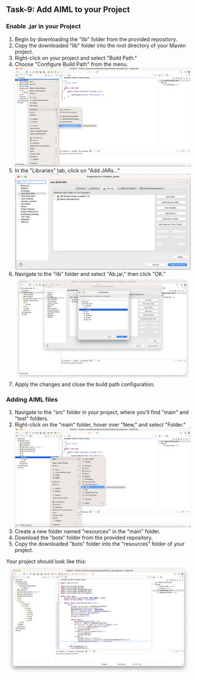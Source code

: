 ## Task-9: Add AIML to your Project
### Enable .jar in your Project
1. Begin by downloading the "lib" folder from the provided repository.
2. Copy the downloaded "lib" folder into the root directory of your Maven project.
3. Right-click on your project and select "Build Path."
4. Choose "Configure Build Path" from the menu.
   ![](images/build.png)
5. In the "Libraries" tab, click on "Add JARs..."
   ![](images/build2.png)
6. Navigate to the "lib" folder and select "Ab.jar," then click "OK."
   ![](images/jar.png)
7. Apply the changes and close the build path configuration.

### Adding AIML files
1. Navigate to the "src" folder in your project, where you'll find "main" and "test" folders.
2. Right-click on the "main" folder, hover over "New," and select "Folder."
    ![](images/resources.png)
3. Create a new folder named "resources" in the "main" folder.
5. Download the "bots" folder from the provided repository.
6. Copy the downloaded "bots" folder into the "resources" folder of your project.

Your project should look like this:
 ![](images/bots.png)
